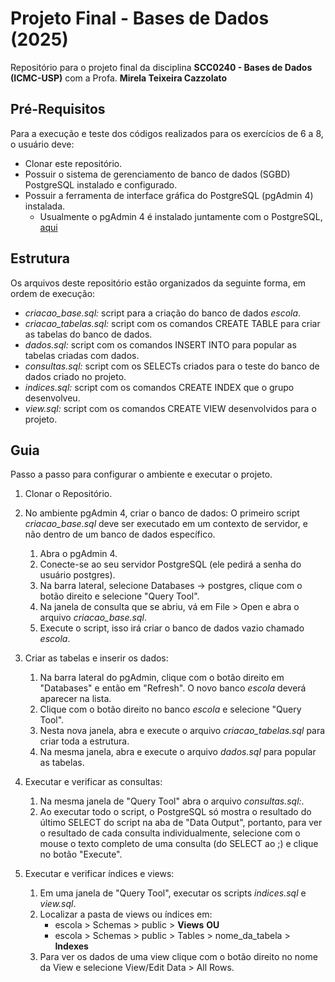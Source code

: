 # Projeto Final - Bases de Dados (2025)

Repositório para o projeto final da disciplina **SCC0240 - Bases de Dados (ICMC-USP)** com a Profa. **Mirela Teixeira Cazzolato**

## Pré-Requisitos

Para a execução e teste dos códigos realizados para os exercícios de 6 a 8, o usuário deve:

* Clonar este repositório.
* Possuir o sistema de gerenciamento de banco de dados (SGBD) PostgreSQL instalado e configurado.
* Possuir a ferramenta de interface gráfica do PostgreSQL (pgAdmin 4) instalada.
    * Usualmente o pgAdmin 4 é instalado juntamente com o PostgreSQL, [aqui](https://www.postgresql.org/download/)

## Estrutura

Os arquivos deste repositório estão organizados da seguinte forma, em ordem de execução:

* *criacao_base.sql:* script para a criação do banco de dados *escola*.
* *criacao_tabelas.sql:* script com os comandos CREATE TABLE para criar as tabelas do banco de dados.
* *dados.sql:* script com os comandos INSERT INTO para popular as tabelas criadas com dados.
* *consultas.sql:* script com os SELECTs criados para o teste do banco de dados criado no projeto.
* *indices.sql:* script com os comandos CREATE INDEX que o grupo desenvolveu.
* *view.sql:* script com os comandos CREATE VIEW desenvolvidos para o projeto.

## Guia

Passo a passo para configurar o ambiente e executar o projeto.

1. Clonar o Repositório.
2. No ambiente pgAdmin 4, criar o banco de dados:
   O primeiro script *criacao_base.sql* deve ser executado em um contexto de servidor, e não dentro de um banco de dados específico.
   
   1. Abra o pgAdmin 4.
   2. Conecte-se ao seu servidor PostgreSQL (ele pedirá a senha do usuário postgres).
   3. Na barra lateral, selecione Databases -> postgres, clique com o botão direito e selecione "Query Tool".
   4. Na janela de consulta que se abriu, vá em File > Open e abra o arquivo *criacao_base.sql*.
   5. Execute o script, isso irá criar o banco de dados vazio chamado *escola*.
3. Criar as tabelas e inserir os dados:
   1. Na barra lateral do pgAdmin, clique com o botão direito em "Databases" e então em "Refresh". O novo banco *escola* deverá aparecer na lista.
   2. Clique com o botão direito no banco *escola* e selecione "Query Tool".
   3. Nesta nova janela, abra e execute o arquivo *criacao_tabelas.sql* para criar toda a estrutura.
   4. Na mesma janela, abra e execute o arquivo *dados.sql* para popular as tabelas.
4. Executar e verificar as consultas:
   1. Na mesma janela de "Query Tool" abra o arquivo *consultas.sql:*.
   2. Ao executar todo o script, o PostgreSQL só mostra o resultado do último SELECT do script na aba de "Data Output", portanto, para ver o resultado de cada consulta individualmente,
      selecione com o mouse o texto completo de uma consulta (do SELECT ao ;) e clique no botão "Execute".
5. Executar e verificar índices e views:
   1. Em uma janela de "Query Tool", executar os scripts *indices.sql* e *view.sql*.
   2. Localizar a pasta de views ou índices em:
      * escola > Schemas > public > **Views**
      **OU**
      * escola > Schemas > public > Tables > nome_da_tabela > **Indexes**
   3. Para ver os dados de uma view clique com o botão direito no nome da View e selecione View/Edit Data > All Rows.
